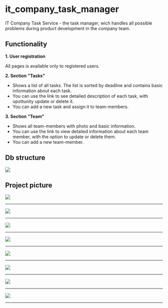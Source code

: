 # it_company_task_manager
IT Company Task Service - the task manager, wich handles all possible problems during product development in the company team.
## Functionality

**1. User registration**<br>

All pages is available only to registered users.

**2. Section "Tasks"**
   - Shows a list of all tasks. The list is sorted by deadline and contains basic information about each task.
   - You can use the link to see detailed description of each task, with opottunity update or delete it.
   - You can add a new task and assign it to team-members.

**3. Section "Team"**
   - Shows all team-members with photo and basic information.
   - You can use the link to view detailed information about each team member, with the option to update or delete them.
   - You can add a new team-member.


## Db structure

![](..%2F..%2F%D0%97%D0%BE%D0%B1%D1%80%D0%B0%D0%B6%D0%B5%D0%BD%D0%BD%D1%8F%2F%D0%97%D0%BD%D1%96%D0%BC%D0%BA%D0%B8%20%D0%B5%D0%BA%D1%80%D0%B0%D0%BD%D0%B0%2F%D0%97%D0%BD%D1%96%D0%BC%D0%BE%D0%BA%20%D0%B5%D0%BA%D1%80%D0%B0%D0%BD%D0%B0%20%D0%B7%202023-10-13%2014-04-37.png)


## Project picture


![](https://github.com/HalynaPetrova/it_company_task_manager/assets/92261713/0a22f363-7566-4ec7-9d2b-8988d9d1256e)
___

![](https://github.com/HalynaPetrova/it_company_task_manager/assets/92261713/c896220c-f47e-482a-a5b7-748f80cd37bb)
___

![](https://github.com/HalynaPetrova/it_company_task_manager/assets/92261713/0a22f363-7566-4ec7-9d2b-8988d9d1256e)
___

![](https://github.com/HalynaPetrova/it_company_task_manager/assets/92261713/1d1f7a6e-a392-4829-a961-9e8f4e84cb7d)
___

![](https://github.com/HalynaPetrova/it_company_task_manager/assets/92261713/29eb27cd-fdbe-4e0c-a167-3d7b8ff6e5aa)
___

![](https://github.com/HalynaPetrova/it_company_task_manager/assets/92261713/be3b7192-19cc-4a2a-8d1e-7c2be189dd71)
___

![](https://github.com/HalynaPetrova/it_company_task_manager/assets/92261713/ad071677-28eb-4bcf-8c15-0bc3e3e942c4)
___

![](https://github.com/HalynaPetrova/it_company_task_manager/assets/92261713/8b34590c-9f15-4f6f-9882-b3a42b7f0223)
___
